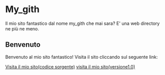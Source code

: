  # My_gith
 Il mio sito fantastico dal nome my_gith che mai sara?
 E' una web directory ne più ne meno.

  ## Benvenuto
 Benvenuto al mio sito fantastico! Visita il sito cliccando sul seguente link:

[Visita il mio sito(codice sorgente)](https://github.com/jacopo-jack/my_gith/blob/main/github/index.html)
[visita il mio sito(versione1.0)](https://myghitdirectory.netlify.app/)

